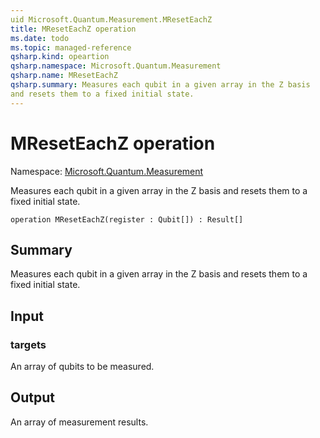```yaml
---
uid Microsoft.Quantum.Measurement.MResetEachZ
title: MResetEachZ operation
ms.date: todo
ms.topic: managed-reference
qsharp.kind: opeartion
qsharp.namespace: Microsoft.Quantum.Measurement
qsharp.name: MResetEachZ
qsharp.summary: Measures each qubit in a given array in the Z basis
and resets them to a fixed initial state.
---
```


# MResetEachZ operation

Namespace: [Microsoft.Quantum.Measurement](xref:Microsoft.Quantum.Measurement)

Measures each qubit in a given array in the Z basis
and resets them to a fixed initial state.
```qsharp
operation MResetEachZ(register : Qubit[]) : Result[]
```

## Summary
Measures each qubit in a given array in the Z basis
and resets them to a fixed initial state.
## Input
### targets
An array of qubits to be measured.
## Output
An array of measurement results.

